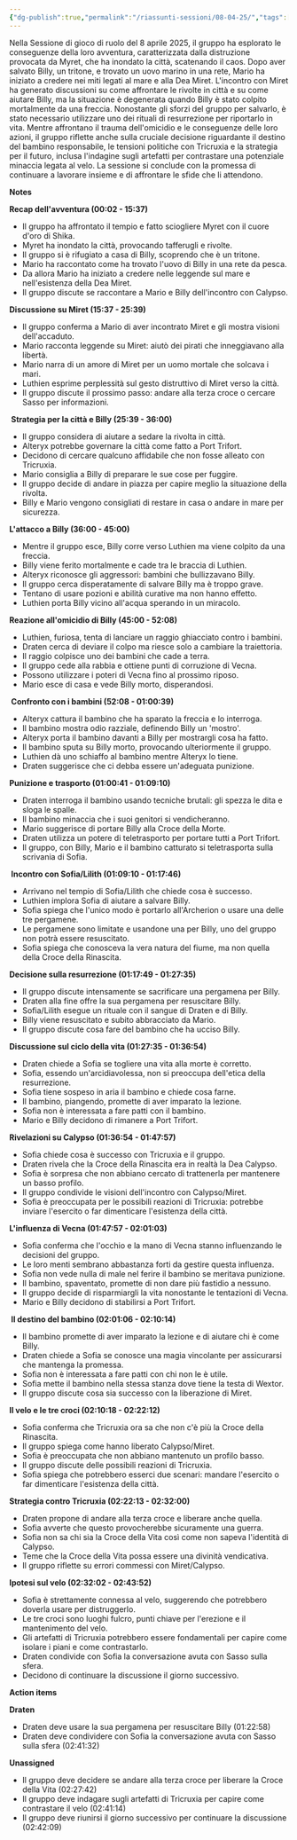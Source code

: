 ```yaml
---
{"dg-publish":true,"permalink":"/riassunti-sessioni/08-04-25/","tags":["billy","sofia","miret"],"noteIcon":""}
---
```


Nella Sessione di gioco di ruolo del 8 aprile 2025, il gruppo ha esplorato le conseguenze della loro avventura, caratterizzata dalla distruzione provocata da Myret, che ha inondato la città, scatenando il caos. Dopo aver salvato Billy, un tritone, e trovato un uovo marino in una rete, Mario ha iniziato a credere nei miti legati al mare e alla Dea Miret. L'incontro con Miret ha generato discussioni su come affrontare le rivolte in città e su come aiutare Billy, ma la situazione è degenerata quando Billy è stato colpito mortalmente da una freccia. Nonostante gli sforzi del gruppo per salvarlo, è stato necessario utilizzare uno dei rituali di resurrezione per riportarlo in vita. Mentre affrontano il trauma dell'omicidio e le conseguenze delle loro azioni, il gruppo riflette anche sulla cruciale decisione riguardante il destino del bambino responsabile, le tensioni politiche con Tricruxia e la strategia per il futuro, inclusa l'indagine sugli artefatti per contrastare una potenziale minaccia legata al velo. La sessione si conclude con la promessa di continuare a lavorare insieme e di affrontare le sfide che li attendono.

**Notes**

**Recap dell'avventura (00:02 - 15:37)**

- Il gruppo ha affrontato il tempio e fatto sciogliere Myret con il cuore d'oro di Shika.
- Myret ha inondato la città, provocando tafferugli e rivolte.
- Il gruppo si è rifugiato a casa di Billy, scoprendo che è un tritone.
- Mario ha raccontato come ha trovato l'uovo di Billy in una rete da pesca.
- Da allora Mario ha iniziato a credere nelle leggende sul mare e nell'esistenza della Dea Miret.
- Il gruppo discute se raccontare a Mario e Billy dell'incontro con Calypso.

**Discussione su Miret (15:37 - 25:39)**

- Il gruppo conferma a Mario di aver incontrato Miret e gli mostra visioni dell'accaduto.
- Mario racconta leggende su Miret: aiutò dei pirati che inneggiavano alla libertà.
- Mario narra di un amore di Miret per un uomo mortale che solcava i mari.
- Luthien esprime perplessità sul gesto distruttivo di Miret verso la città.
- Il gruppo discute il prossimo passo: andare alla terza croce o cercare Sasso per informazioni.

**️ Strategia per la città e Billy (25:39 - 36:00)**

- Il gruppo considera di aiutare a sedare la rivolta in città.
- Alteryx potrebbe governare la città come fatto a Port Trifort.
- Decidono di cercare qualcuno affidabile che non fosse alleato con Tricruxia.
- Mario consiglia a Billy di preparare le sue cose per fuggire.
- Il gruppo decide di andare in piazza per capire meglio la situazione della rivolta.
- Billy e Mario vengono consigliati di restare in casa o andare in mare per sicurezza.

**L'attacco a Billy (36:00 - 45:00)**

- Mentre il gruppo esce, Billy corre verso Luthien ma viene colpito da una freccia.
- Billy viene ferito mortalmente e cade tra le braccia di Luthien.
- Alteryx riconosce gli aggressori: bambini che bullizzavano Billy.
- Il gruppo cerca disperatamente di salvare Billy ma è troppo grave.
- Tentano di usare pozioni e abilità curative ma non hanno effetto.
- Luthien porta Billy vicino all'acqua sperando in un miracolo.

**Reazione all'omicidio di Billy (45:00 - 52:08)**

- Luthien, furiosa, tenta di lanciare un raggio ghiacciato contro i bambini.
- Draten cerca di deviare il colpo ma riesce solo a cambiare la traiettoria.
- Il raggio colpisce uno dei bambini che cade a terra.
- Il gruppo cede alla rabbia e ottiene punti di corruzione di Vecna.
- Possono utilizzare i poteri di Vecna fino al prossimo riposo.
- Mario esce di casa e vede Billy morto, disperandosi.

**️ Confronto con i bambini (52:08 - 01:00:39)**

- Alteryx cattura il bambino che ha sparato la freccia e lo interroga.
- Il bambino mostra odio razziale, definendo Billy un 'mostro'.
- Alteryx porta il bambino davanti a Billy per mostrargli cosa ha fatto.
- Il bambino sputa su Billy morto, provocando ulteriormente il gruppo.
- Luthien dà uno schiaffo al bambino mentre Alteryx lo tiene.
- Draten suggerisce che ci debba essere un'adeguata punizione.

**Punizione e trasporto (01:00:41 - 01:09:10)**

- Draten interroga il bambino usando tecniche brutali: gli spezza le dita e sloga le spalle.
- Il bambino minaccia che i suoi genitori si vendicheranno.
- Mario suggerisce di portare Billy alla Croce della Morte.
- Draten utilizza un potere di teletrasporto per portare tutti a Port Trifort.
- Il gruppo, con Billy, Mario e il bambino catturato si teletrasporta sulla scrivania di Sofia.

**‍️ Incontro con Sofia/Lilith (01:09:10 - 01:17:46)**

- Arrivano nel tempio di Sofia/Lilith che chiede cosa è successo.
- Luthien implora Sofia di aiutare a salvare Billy.
- Sofia spiega che l'unico modo è portarlo all'Archerion o usare una delle tre pergamene.
- Le pergamene sono limitate e usandone una per Billy, uno del gruppo non potrà essere resuscitato.
- Sofia spiega che conosceva la vera natura del fiume, ma non quella della Croce della Rinascita.

**Decisione sulla resurrezione (01:17:49 - 01:27:35)**

- Il gruppo discute intensamente se sacrificare una pergamena per Billy.
- Draten alla fine offre la sua pergamena per resuscitare Billy.
- Sofia/Lilith esegue un rituale con il sangue di Draten e di Billy.
- Billy viene resuscitato e subito abbracciato da Mario.
- Il gruppo discute cosa fare del bambino che ha ucciso Billy.

**Discussione sul ciclo della vita (01:27:35 - 01:36:54)**

- Draten chiede a Sofia se togliere una vita alla morte è corretto.
- Sofia, essendo un'arcidiavolessa, non si preoccupa dell'etica della resurrezione.
- Sofia tiene sospeso in aria il bambino e chiede cosa farne.
- Il bambino, piangendo, promette di aver imparato la lezione.
- Sofia non è interessata a fare patti con il bambino.
- Mario e Billy decidono di rimanere a Port Trifort.

**Rivelazioni su Calypso (01:36:54 - 01:47:57)**

- Sofia chiede cosa è successo con Tricruxia e il gruppo.
- Draten rivela che la Croce della Rinascita era in realtà la Dea Calypso.
- Sofia è sorpresa che non abbiano cercato di trattenerla per mantenere un basso profilo.
- Il gruppo condivide le visioni dell'incontro con Calypso/Miret.
- Sofia è preoccupata per le possibili reazioni di Tricruxia: potrebbe inviare l'esercito o far dimenticare l'esistenza della città.

**L'influenza di Vecna (01:47:57 - 02:01:03)**

- Sofia conferma che l'occhio e la mano di Vecna stanno influenzando le decisioni del gruppo.
- Le loro menti sembrano abbastanza forti da gestire questa influenza.
- Sofia non vede nulla di male nel ferire il bambino se meritava punizione.
- Il bambino, spaventato, promette di non dare più fastidio a nessuno.
- Il gruppo decide di risparmiargli la vita nonostante le tentazioni di Vecna.
- Mario e Billy decidono di stabilirsi a Port Trifort.

**️ Il destino del bambino (02:01:06 - 02:10:14)**

- Il bambino promette di aver imparato la lezione e di aiutare chi è come Billy.
- Draten chiede a Sofia se conosce una magia vincolante per assicurarsi che mantenga la promessa.
- Sofia non è interessata a fare patti con chi non le è utile.
- Sofia mette il bambino nella stessa stanza dove tiene la testa di Wextor.
- Il gruppo discute cosa sia successo con la liberazione di Miret.

**Il velo e le tre croci (02:10:18 - 02:22:12)**

- Sofia conferma che Tricruxia ora sa che non c'è più la Croce della Rinascita.
- Il gruppo spiega come hanno liberato Calypso/Miret.
- Sofia è preoccupata che non abbiano mantenuto un profilo basso.
- Il gruppo discute delle possibili reazioni di Tricruxia.
- Sofia spiega che potrebbero esserci due scenari: mandare l'esercito o far dimenticare l'esistenza della città.

**Strategia contro Tricruxia (02:22:13 - 02:32:00)**

- Draten propone di andare alla terza croce e liberare anche quella.
- Sofia avverte che questo provocherebbe sicuramente una guerra.
- Sofia non sa chi sia la Croce della Vita così come non sapeva l'identità di Calypso.
- Teme che la Croce della Vita possa essere una divinità vendicativa.
- Il gruppo riflette su errori commessi con Miret/Calypso.

**Ipotesi sul velo (02:32:02 - 02:43:52)**

- Sofia è strettamente connessa al velo, suggerendo che potrebbero doverla usare per distruggerlo.
- Le tre croci sono luoghi fulcro, punti chiave per l'erezione e il mantenimento del velo.
- Gli artefatti di Tricruxia potrebbero essere fondamentali per capire come isolare i piani e come contrastarlo.
- Draten condivide con Sofia la conversazione avuta con Sasso sulla sfera.
- Decidono di continuare la discussione il giorno successivo.

**Action items**

**Draten**

- Draten deve usare la sua pergamena per resuscitare Billy (01:22:58)
- Draten deve condividere con Sofia la conversazione avuta con Sasso sulla sfera (02:41:32)

**Unassigned**

- Il gruppo deve decidere se andare alla terza croce per liberare la Croce della Vita (02:27:42)
- Il gruppo deve indagare sugli artefatti di Tricruxia per capire come contrastare il velo (02:41:14)
- Il gruppo deve riunirsi il giorno successivo per continuare la discussione (02:42:09)